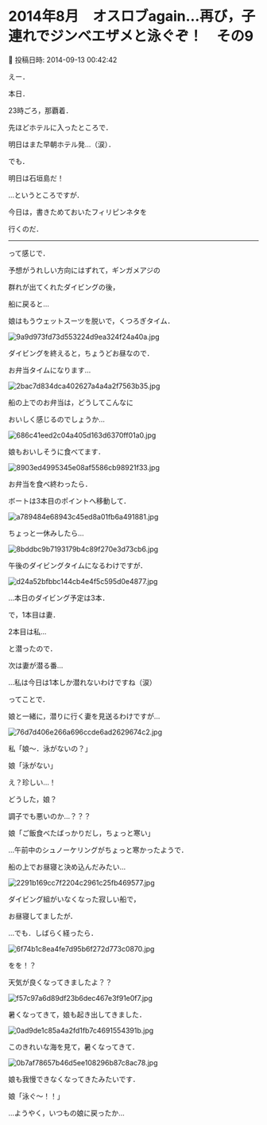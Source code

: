 # 2014年8月　オスロブagain…再び，子連れでジンベエザメと泳ぐぞ！　その9

📅 投稿日時: 2014-09-13 00:42:42

えー．


本日．


23時ごろ，那覇着．


先ほどホテルに入ったところで．


明日はまた早朝ホテル発…（涙）．





でも．


明日は石垣島だ！





…というところですが．


今日は，書きためておいたフィリピンネタを


行くのだ．


----





って感じで．


予想がうれしい方向にはずれて，ギンガメアジの


群れが出てくれたダイビングの後，


船に戻ると…





娘はもうウェットスーツを脱いで，くつろぎタイム．




![9a9d973fd73d553224d9ea324f24a40a.jpg](images/9a9d973fd73d553224d9ea324f24a40a.jpg)







ダイビングを終えると，ちょうどお昼なので．


お弁当タイムになります…




![2bac7d834dca402627a4a4a2f7563b35.jpg](images/2bac7d834dca402627a4a4a2f7563b35.jpg)




船の上でのお弁当は，どうしてこんなに


おいしく感じるのでしょうか…




![686c41eed2c04a405d163d6370ff01a0.jpg](images/686c41eed2c04a405d163d6370ff01a0.jpg)




娘もおいしそうに食べてます．




![8903ed4995345e08af5586cb98921f33.jpg](images/8903ed4995345e08af5586cb98921f33.jpg)







お弁当を食べ終わったら．


ボートは3本目のポイントへ移動して．




![a789484e68943c45ed8a01fb6a491881.jpg](images/a789484e68943c45ed8a01fb6a491881.jpg)




ちょっと一休みしたら…




![8bddbc9b7193179b4c89f270e3d73cb6.jpg](images/8bddbc9b7193179b4c89f270e3d73cb6.jpg)




午後のダイビングタイムになるわけですが．




![d24a52bfbbc144cb4e4f5c595d0e4877.jpg](images/d24a52bfbbc144cb4e4f5c595d0e4877.jpg)







…本日のダイビング予定は3本．


で，1本目は妻．


2本目は私…


と潜ったので．


次は妻が潜る番…


…私は今日は1本しか潜れないわけですね（涙）





ってことで．


娘と一緒に，潜りに行く妻を見送るわけですが…




![76d7d406e266a696ccde6ad2629674c2.jpg](images/76d7d406e266a696ccde6ad2629674c2.jpg)







私「娘～．泳がないの？」





娘「泳がない」





え？珍しい…！


どうした，娘？


調子でも悪いのか…？？？





娘「ご飯食べたばっかりだし，ちょっと寒い」





…午前中のシュノーケリングがちょっと寒かったようで．


船の上でお昼寝と決め込んだみたい…




![2291b169cc7f2204c2961c25fb469577.jpg](images/2291b169cc7f2204c2961c25fb469577.jpg)




ダイビング組がいなくなった寂しい船で，


お昼寝してましたが．





…でも．しばらく経ったら．




![6f74b1c8ea4fe7d95b6f272d773c0870.jpg](images/6f74b1c8ea4fe7d95b6f272d773c0870.jpg)




をを！？


天気が良くなってきましたよ？？




![f57c97a6d89df23b6dec467e3f91e0f7.jpg](images/f57c97a6d89df23b6dec467e3f91e0f7.jpg)




暑くなってきて，娘も起き出してきました．




![0ad9de1c85a4a2fd1fb7c4691554391b.jpg](images/0ad9de1c85a4a2fd1fb7c4691554391b.jpg)




このきれいな海を見て，暑くなってきて．




![0b7af78657b46d5ee108296b87c8ac78.jpg](images/0b7af78657b46d5ee108296b87c8ac78.jpg)




娘も我慢できなくなってきたみたいです．





娘「泳ぐ～！！」





…ようやく，いつもの娘に戻ったか…
